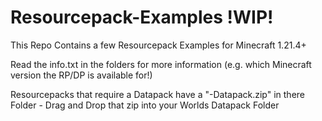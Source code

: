 # Resourcepack-Examples !WIP!
This Repo Contains a few Resourcepack Examples for Minecraft 1.21.4+

Read the info.txt in the folders for more information (e.g. which Minecraft version the RP/DP is available for!)

Resourcepacks that require a Datapack have a "<ResourcepackName>-Datapack.zip" in there Folder - Drag and Drop that zip into your Worlds Datapack Folder
